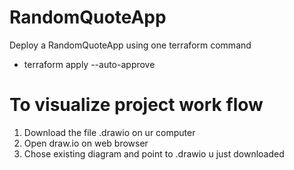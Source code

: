 # RandomQuoteApp
Deploy a RandomQuoteApp using one terraform command
-  terraform apply --auto-approve    
# To visualize project work flow  
1. Download the file .drawio on ur computer
2. Open draw.io on web browser
3. Chose existing diagram and point to .drawio u just downloaded

